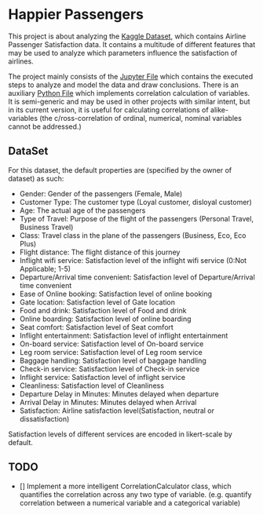 # Happier Passengers

This project is about analyzing the [Kaggle Dataset](https://www.kaggle.com/teejmahal20/airline-passenger-satisfaction), which contains Airline Passenger Satisfaction data. It contains a multitude of different features that may be used to analyze which parameters influence the satisfaction of airlines.

The project mainly consists of the [Jupyter File](data_analysis.ipynb) which contains the executed steps to analyze and model the data and draw conclusions. There is an auxiliary [Python File](correlationcalc.py) which implements correlation calculation of variables. It is semi-generic and may be used in other projects with similar intent, but in its current version, it is useful for calculating correlations of alike-variables (the c/ross-correlation of ordinal, numerical, nominal variables cannot be addressed.)

## DataSet

For this dataset, the default properties are (specified by the owner of dataset) as such:

- Gender: Gender of the passengers (Female, Male)
- Customer Type: The customer type (Loyal customer, disloyal customer)
- Age: The actual age of the passengers
- Type of Travel: Purpose of the flight of the passengers (Personal Travel, Business Travel)
- Class: Travel class in the plane of the passengers (Business, Eco, Eco Plus)
- Flight distance: The flight distance of this journey
- Inflight wifi service: Satisfaction level of the inflight wifi service (0:Not Applicable; 1-5)
- Departure/Arrival time convenient: Satisfaction level of Departure/Arrival time convenient
- Ease of Online booking: Satisfaction level of online booking
- Gate location: Satisfaction level of Gate location
- Food and drink: Satisfaction level of Food and drink
- Online boarding: Satisfaction level of online boarding
- Seat comfort: Satisfaction level of Seat comfort
- Inflight entertainment: Satisfaction level of inflight entertainment
- On-board service: Satisfaction level of On-board service
- Leg room service: Satisfaction level of Leg room service
- Baggage handling: Satisfaction level of baggage handling
- Check-in service: Satisfaction level of Check-in service
- Inflight service: Satisfaction level of inflight service
- Cleanliness: Satisfaction level of Cleanliness
- Departure Delay in Minutes: Minutes delayed when departure
- Arrival Delay in Minutes: Minutes delayed when Arrival
- Satisfaction: Airline satisfaction level(Satisfaction, neutral or dissatisfaction)

Satisfaction levels of different services are encoded in likert-scale by default.

## TODO

- [] Implement a more intelligent CorrelationCalculator class, which quantifies the correlation across any two type of variable. (e.g. quantify correlation between a numerical variable and a categorical variable)